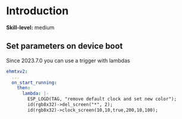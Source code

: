 # Introduction

**Skill-level:** medium

## Set parameters on device boot

Since 2023.7.0 you can use a trigger with lambdas

```yaml
ehmtxv2:
  ...
  on_start_running:
    then:
      lambda: |-
        ESP_LOGD(TAG, "remove default clock and set new color");
        id(rgb8x32)->del_screen("*", 2);
        id(rgb8x32)->clock_screen(10,10,true,200,10,100);
```